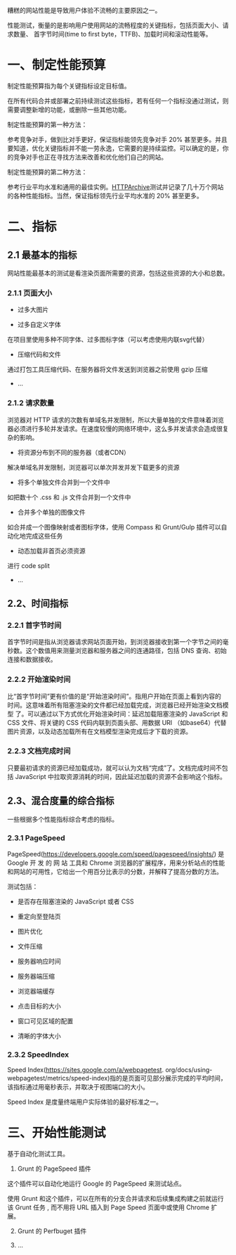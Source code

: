 
糟糕的网站性能是导致用户体验不流畅的主要原因之一。

性能测试，衡量的是影响用户使用网站的流畅程度的关键指标，包括页面大小、请求数量、 首字节时间(time to first byte，TTFB)、加载时间和滚动性能等。

# 一、制定性能预算

制定性能预算指为每个关键指标设定目标值。

在所有代码合并或部署之前持续测试这些指标，若有任何一个指标没通过测试，则需要调整新增的功能，或删除一些其他功能。

制定性能预算的第一种方法：

参考竞争对手，做到比对手更好，保证指标能领先竞争对手 20% 甚至更多。并且要知道，优化关键指标并不能一劳永逸，它需要的是持续监控。可以确定的是，你的竞争对手也正在寻找方法来改善和优化他们自己的网站。

制定性能预算的第二种方法：

参考行业平均水准和通用的最佳实例。[HTTPArchive](http://httparchive.org/)测试并记录了几十万个网站的各种性能指标。当然，保证指标领先行业平均水准的 20% 甚至更多。


# 二、指标


## 2.1 最基本的指标

网站性能最基本的测试是看渲染页面所需要的资源，包括这些资源的大小和总数。

### 2.1.1 页面大小

- 过多大图片

- 过多自定义字体

在项目里使用多种不同字体、过多图标字体（可以考虑使用内联svg代替）

- 压缩代码和文件

通过打包工具压缩代码、在服务器将文件发送到浏览器之前使用 gzip 压缩

- ...


### 2.1.2 请求数量

浏览器对 HTTP 请求的次数有单域名并发限制，所以大量单独的文件意味着浏览器必须进行多轮并发请求。在速度较慢的网络环境中，这么多并发请求会造成很复杂的影响。

- 将资源分布到不同的服务器（或者CDN）

解决单域名并发限制，浏览器可以单次并发并发下载更多的资源

- 将多个单独文件合并到一个文件中

如把数十个 .css 和 .js 文件合并到一个文件中

- 合并多个单独的图像文件

如合并成一个图像映射或者图标字体，使用 Compass 和 Grunt/Gulp 插件可以自动化地完成这些任务

- 动态加载非首页必须资源

进行 code split

- ...


## 2.2、时间指标

### 2.2.1 首字节时间

首字节时间是指从浏览器请求网站页面开始，到浏览器接收到第一个字节之间的毫秒数。这个数值用来测量浏览器和服务器之间的连通路径，包括 DNS 查询、初始连接和数据接收。



### 2.2.2 开始渲染时间

比“首字节时间”更有价值的是“开始渲染时间”。指用户开始在页面上看到内容的 时间。这意味着所有阻塞渲染的文件都已经加载完成，浏览器已经开始渲染文档模型 了。可以通过以下方式优化开始渲染时间：延迟加载阻塞渲染的 JavaScript 和 CSS 文件、将关键的 CSS 代码内联到页面头部、用数据 URI （如base64）代替图片资源，以及动态加载所有在文档模型渲染完成后才下载的资源。


### 2.2.3 文档完成时间

只要最初请求的资源已经加载成功，就可以认为文档“完成”了。文档完成时间不包括 JavaScript 中拉取资源消耗的时间，因此延迟加载的资源不会影响这个指标。



## 2.3、混合度量的综合指标

一些根据多个性能指标综合考虑的指标。

### 2.3.1 PageSpeed

PageSpeed(https://developers.google.com/speed/pagespeed/insights/) 是 Google 开 发 的 网 站 工具和 Chrome 浏览器的扩展程序，用来分析站点的性能和网站的可用性，它给出一个用百分比表示的分数，并解释了提高分数的方法。

测试包括：

- 是否存在阻塞渲染的 JavaScript 或者 CSS

- 重定向至登陆页

- 图片优化

- 文件压缩

- 服务器响应时间

- 服务器端压缩

- 浏览器端缓存

- 点击目标的大小

- 窗口可见区域的配置

- 清晰的字体大小


### 2.3.2 SpeedIndex

Speed Index(https://sites.google.com/a/webpagetest. org/docs/using-webpagetest/metrics/speed-index)指的是页面可见部分展示完成的平均时间， 该指标通过用毫秒表示，并取决于视图端口的大小。

Speed Index 是度量终端用户实际体验的最好标准之一。



# 三、开始性能测试

基于自动化测试工具。

1. Grunt 的 PageSpeed 插件

这个插件可以自动化地运行 Google 的 PageSpeed 来测试站点。

使用 Grunt 和这个插件，可以在所有的分支合并请求和后续集成构建之前就运行该 Grunt 任务 , 而不用将 URL 插入到 Page Speed 页面中或使用 Chrome 扩展。


2. Grunt 的 Perfbuget 插件

3. ...





